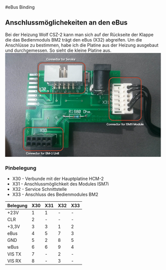 #eBus Binding

## Anschlussmöglichekeiten an den eBus

Bei der Heizung Wolf CSZ-2 kann man sich auf der Rückseite der Klappe die das Bedienmoduls BM2 trägt den eBus (X32) abgreifen.
Um die Anschlüsse zu bestimmen, habe ich die Platine aus der Heizung ausgebaut und durchgemessen. So sieht die kleine Platine aus.
![BM-Kontaktplatine](images/IMG_20140903_121551.jpg)

### Pinbelegung

- X30 - Verbunde mit der Hauptplatine HCM-2
- X31 - Anschlussmöglichkeit des Modules ISM7i
- X32 - Service Schnittstelle
- X33 - Anschluss des Bedienmodules BM2

Belegung | X30 | X31 | X32 | X33
---      | --- | --- | --- | ---
+23V     | 1   | 1   | -   | -
CLR      | 2   | -   | -   | -
+3,3V    | 3   | 3   | 1   | 2
eBus     | 4   | 5   | 7   | 3
GND      | 5   | 2   | 8   | 5
wBus     | 6   | 6   | 9   | 4
VIS TX   | 7   | -   | 2   | -
VIS RX   | 8   | -   | 3   | -
